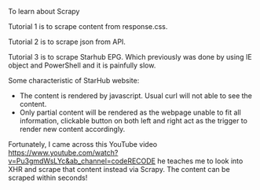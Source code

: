 To learn about Scrapy 

Tutorial 1 is to scrape content from response.css.

Tutorial 2 is to scrape json from API.

Tutorial 3 is to scrape Starhub EPG.
Which previously was done by using IE object and PowerShell and it is painfully slow.

Some characteristic of StarHub website:
- The content is rendered by javascript. Usual curl will not able to see the content.
- Only partial content will be rendered as the webpage unable to fit all information, clickable button on both left and right act as the trigger to render new content accordingly.

Fortunately, I came across this YouTube video https://www.youtube.com/watch?v=Pu3gmdWsLYc&ab_channel=codeRECODE
he teaches me to look into XHR and scrape that content instead via Scrapy. The content can be scraped within seconds!